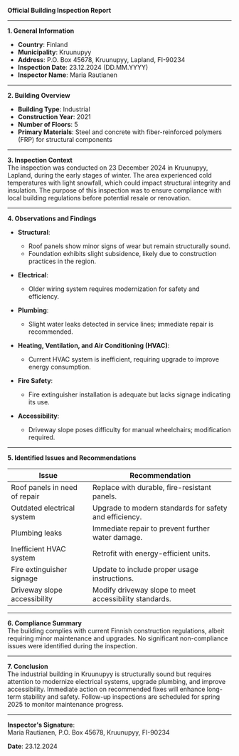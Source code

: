 

**Official Building Inspection Report**

---

**1. General Information**  
- **Country**: Finland  
- **Municipality**: Kruunupyy  
- **Address**: P.O. Box 45678, Kruunupyy, Lapland, FI-90234  
- **Inspection Date**: 23.12.2024 (DD.MM.YYYY)  
- **Inspector Name**: Maria Rautianen  

---

**2. Building Overview**  
- **Building Type**: Industrial  
- **Construction Year**: 2021  
- **Number of Floors**: 5  
- **Primary Materials**: Steel and concrete with fiber-reinforced polymers (FRP) for structural components  

---

**3. Inspection Context**  
The inspection was conducted on 23 December 2024 in Kruunupyy, Lapland, during the early stages of winter. The area experienced cold temperatures with light snowfall, which could impact structural integrity and insulation. The purpose of this inspection was to ensure compliance with local building regulations before potential resale or renovation.

---

**4. Observations and Findings**  

- **Structural**:  
  - Roof panels show minor signs of wear but remain structurally sound.  
  - Foundation exhibits slight subsidence, likely due to construction practices in the region.  

- **Electrical**:  
  - Older wiring system requires modernization for safety and efficiency.  

- **Plumbing**:  
  - Slight water leaks detected in service lines; immediate repair is recommended.  

- **Heating, Ventilation, and Air Conditioning (HVAC)**:  
  - Current HVAC system is inefficient, requiring upgrade to improve energy consumption.  

- **Fire Safety**:  
  - Fire extinguisher installation is adequate but lacks signage indicating its use.  

- **Accessibility**:  
  - Driveway slope poses difficulty for manual wheelchairs; modification required.  

---

**5. Identified Issues and Recommendations**  

| **Issue**                     | **Recommendation**                                                                 |
|-------------------------------|------------------------------------------------------------------------------------|
| Roof panels in need of repair   | Replace with durable, fire-resistant panels.                                         |
| Outdated electrical system      | Upgrade to modern standards for safety and efficiency.                              |
| Plumbing leaks                 | Immediate repair to prevent further water damage.                                    |
| Inefficient HVAC system        | Retrofit with energy-efficient units.                                              |
| Fire extinguisher signage       | Update to include proper usage instructions.                                        |
| Driveway slope accessibility    | Modify driveway slope to meet accessibility standards.                             |

---

**6. Compliance Summary**  
The building complies with current Finnish construction regulations, albeit requiring minor maintenance and upgrades. No significant non-compliance issues were identified during the inspection.

---

**7. Conclusion**  
The industrial building in Kruunupyy is structurally sound but requires attention to modernize electrical systems, upgrade plumbing, and improve accessibility. Immediate action on recommended fixes will enhance long-term stability and safety. Follow-up inspections are scheduled for spring 2025 to monitor maintenance progress.

---

**Inspector's Signature**:  
Maria Rautianen, P.O. Box 45678, Kruunupyy, FI-90234  

**Date**: 23.12.2024
